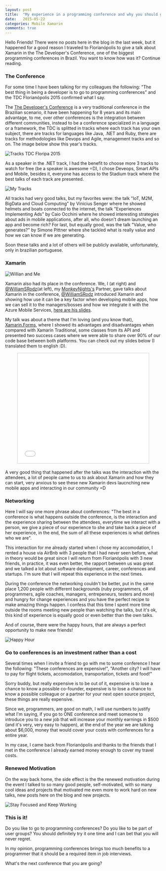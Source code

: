 ```yaml
---
layout: post
title:  "My experience in a programming conference and why you should go to one ASAP!"
date:   2015-05-22
categories: Mobile Xamarin
comments: true
---
```


Hello Friends! There were no posts here in the blog in the last week, but it happened for a good reason I traveled to Florianópolis to give a talk about Xamarin in the The Developer's Conference, one of the biggest programming conferences in Brazil. You want to know how was it? Continue reading.

<!--more-->

### The Conference

For some time I have been talking for my colleagues the following: "The best thing in being a developer is to go to programming conferences" and the TDC Florianópolis 2015 confirmed what I say.

The [The Developer's Conference][14] is a very traditional conference in the Brazilian scenario, it have been happening for 8 years and its main advantage, to me, over other conferences is the integration between different communities, instead to be a conference specialized in a language or a framework, the TDC is splitted in tracks where each track has your own subject, there are tracks for languages like Java, .NET and Ruby, there are tracks for methodologies like Devops and Agile, management tracks and so on. The image below show this year's tracks.

![Tracks TDC Floripa 2015][1]

As a speaker in the .NET track, I had the benefit to choose more 3 tracks to watch for free (be a speaker is awesome =D), I chose Deveops, Smart APIs and Mobile, besides it, everyone has access to the Stadium track where the best talks of each track are presented.

![My Tracks][2]

All tracks had very good talks, but my favorites were: the talk "IoT, M2M, BigData and Cloud Computing" by Vinicius Senger where he showed helmets and boats connected to the internet, the talk "Experiences Implementing Ads" by Caio Occhini where he showed interesting strategies about ads in mobile applications, after all, who doesn't dream launching an app and become rich? For last, but equally good, was the talk "Value, who generates?" by Simone Pittner where she tackled what is really value and how we can know if we are generating.

Soon these talks and a lot of others will be publicly available, unfortunately, only in brazilian portuguese.

### Xamarin

![Willian and Me][16]

Xamarin also had its place in the conference. We, I (at right) and [@WilliamSRodz][8](at left), my [MonkeyNights's][9] Partner, gave talks about Xamarin in the conference, [@WilliamSRodz][8] introduced Xamarin and showing how use it can be a key factor when developing mobile apps, how we can sell it to the managers/bosses and how we integrate it with the Azure Mobile Services, [here are his slides][15].

My talk was about a theme that I'm loving (and you know that), [Xamarin.Forms][10], where I showed its advantages and disadvantages when compared with Xamarin Traditional, some classes from its API and presented two success cases where we were able to share over 90% of our code base between both platforms. You can check out my slides below (I translated them to english :D).

<div style="text-align: center; width: 100%"><iframe src="//www.slideshare.net/slideshow/embed_code/key/1LQKaDjb706Ij0" width="425" height="355" frameborder="0" marginwidth="0" marginheight="0" scrolling="no" style="border:1px solid #CCC; border-width:1px; margin-bottom:5px; max-width: 100%;" allowfullscreen> </iframe></div>

A very good thing that happened after the talks was the interaction with the attendees, a lot of people came to us to ask about Xamarin and how they can start, very anxious to see these new Xamarin devs laucnching new mobile apps and interacting in our community =D

### Networking

Here I will say one more phrase about conferences: "The best in a conference is what happens outside the conference, is the interaction and the experience sharing between the attendees, everytime we interact with a person, we give a piece of our experience to she and take back a piece of her experience, in the end, the sum of all these experiences is what defines who we are".

This interaction for me already started when I chose my accomodation, I rented a house via AirBnb with 3 people that I had never seen before, what in theory would be great since I will return from Florianópolis with 3 new friends, in practice, it was even better, the rapport between us was great and we talked a lot about software development, career, conferences and startups. I'm sure that I will repeat this experience in the next times.

During the conference the networking couldn't be better, put in the same place 1,200 people with different backgrounds (ruby programmers, c# programmers, agile coaches, managers, entrepeneurs, testers and more) and hungry for change experiences and you have the perfect recipe to make amazing things happen. I confess that this time I spent more time outside the rooms meeting new people than watching the talks, but it's ok, this kind of experience is equally good or even better than the own talks.

And of course, there were the happy hours, that are always a perfect opportunity to make new friends! 

![Happy Hour][13]

### Go to conferences is an investment rather than a cost

Several times when I invite a friend to go with me to some conference I hear the following: "These conferences are expensive!", "Another city? I will have to pay for flight tickets, accomodation, transportation, tickets and food!"

Sorry buddy, but really expensive is to be out of it, expensive is to lose a chance to know a possible co-founder, expensive is to lose a chance to know a possible colleague or a partner for your next open source project, these things are really expensive.

Since we, programmers, are good on math, I will use numbers to justify what I'm saying, if you go to ONE conference and meet someone to introduce you to a new job that will increase your monthly earnings in $500 (and it's very, very easy to happen), at the end of the year we are talking about $6,000, money that would cover your costs with conferences for a entire year.

In my case, I came back from Florianópolis and thanks to the friends that I met in the conference I already earned money enough to cover my travel costs.

### Renewed Motivation

On the way back home, the side effect is the the renewed motivation during the event I talked to so many good people, self-motivated, with so many cool ideas and projects that motivated me even more to work hard on new talks, new posts here on the blog and new projects.

![Stay Focused and Keep Working][17]

### This is it!

Do you like to go to programming conferences? Do you like to be part of user groups? You should definitely try it one time and I can bet that you will never regret.

In my opinion, programming conferences brings too much benefits to a programmer that it should be a required item in job interviews.

What's the next conference that you are going?

[1]: /images/posts/2015-05-22/trilhas-tdc-floripa-2015.png 
[2]: /images/posts/2015-05-22/minhas-trilhas.jpg 
[3]: http://www.intelsoftwareday.com.br/
[4]: http://www.thedevelopersconference.com.br/
[5]: http://www.pythonbrasil.org.br/
[6]: www.agilebrazil.com
[7]: http://www.thedevelopersconference.com.br/ 
[8]: https://twitter.com/WilliamSRodz
[9]: https://www.youtube.com/monkeynights 
[10]: http://www.pauloortins.com/2015/04/04/xamarin-forms/ 
[11]: /images/posts/2015-05-22/galera-tdc.jpg 
[12]: www.oncedev.com
[13]: /images/posts/2015-05-22/happy-hour.jpg
[14]: http://www.thedevelopersconference.com.br/
[15]: http://www.slideshare.net/williansrz/construindo-aplicativos-mveis-conectados-com-xamarin-e-azure-mobile-services
[16]: /images/posts/2015-05-22/will-and-me.jpg 
[17]: /images/posts/2015-05-22/stay-focused-and-keep-working.png
